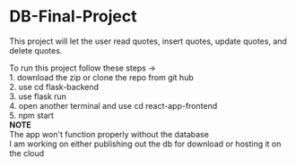 # DB-Final-Project
This project will let the user read quotes, insert quotes, update quotes, and delete quotes.

To run this project follow these steps ->  
    1. download the zip or clone the repo from git hub  
    2. use cd flask-backend  
    3. use flask run  
    4. open another terminal and use cd react-app-frontend  
    5. npm start    
**NOTE**  
The app won't function properly without the database  
    I am working on either publishing out the db for download or hosting it on the cloud
